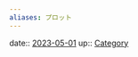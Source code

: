 ```yaml
---
aliases: プロット
---
```


date:: [2023-05-01](/Daily_Note/2023-05-01.md)
up:: [Category](202305011427.md)

